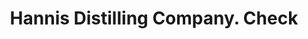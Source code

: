 ---
doi: 10.7916/D83B7B97
date_other: '1870'
date_other_textual: 1870-1879
form: printed ephemera
genre:
- Checks (bank checks)
name:
- Hannis Distilling Company
object_in_context_url: https://biggert.cul.columbia.edu/items/view/ave_biggert_01700
subject_hierarchical_geographic:
- Philadelphia, Pennsylvania, United States
subject_name:
- Hannis Distilling Company
title: Hannis Distilling Company. Check
sort_title: Hannis Distilling Company. Check
call_number: ave_biggert_01700
coordinates:
- 40.00944444444445,-75.13333333333334
pid: ave_biggert_01700
identifiers: ave_biggert_01700
thumbnail: https://derivativo-3.library.columbia.edu/iiif/2/ldpd:490788/full/!256,256/0/native.jpg
permalink: /biggert/ave_biggert_01700/
layout: iiif-image-page
---